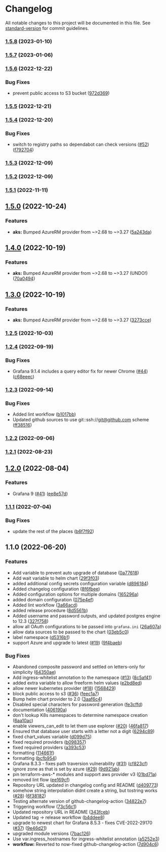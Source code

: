 # Changelog

All notable changes to this project will be documented in this file. See [standard-version](https://github.com/conventional-changelog/standard-version) for commit guidelines.

### [1.5.8](https://github.com/nuuday/terraform-k8s-grafana/compare/v1.5.7...v1.5.8) (2023-01-10)

### [1.5.7](https://github.com/nuuday/terraform-k8s-grafana/compare/v1.5.6...v1.5.7) (2023-01-06)

### [1.5.6](https://github.com/nuuday/terraform-k8s-grafana/compare/v1.5.5...v1.5.6) (2022-12-22)


### Bug Fixes

* prevent public access to S3 bucket ([972d369](https://github.com/nuuday/terraform-k8s-grafana/commit/972d36989a487acd5b2e69d6d04fdd467cfef164))

### [1.5.5](https://github.com/nuuday/terraform-k8s-grafana/compare/v1.5.4...v1.5.5) (2022-12-21)

### [1.5.4](https://github.com/nuuday/terraform-k8s-grafana/compare/v1.5.3...v1.5.4) (2022-12-20)


### Bug Fixes

* switch to registry paths so dependabot can check versions ([#52](https://github.com/nuuday/terraform-k8s-grafana/issues/52)) ([f792704](https://github.com/nuuday/terraform-k8s-grafana/commit/f792704b0b77f9680469b25ab4ab30ddacbb1811))

### [1.5.3](https://github.com/nuuday/terraform-k8s-grafana/compare/v1.5.2...v1.5.3) (2022-12-09)

### [1.5.2](https://github.com/nuuday/terraform-k8s-grafana/compare/v1.5.1...v1.5.2) (2022-12-09)

### [1.5.1](https://github.com/nuuday/terraform-k8s-grafana/compare/v1.5.0...v1.5.1) (2022-11-11)

## [1.5.0](https://github.com/nuuday/terraform-k8s-grafana/compare/v1.4.0...v1.5.0) (2022-10-24)


### Features

* **aks:** Bumped AzureRM provider from ~>2.68 to ~>3.27 ([5a243da](https://github.com/nuuday/terraform-k8s-grafana/commit/5a243da3a6d8ce6c43b7e740bf6a55a5d971bac5))

## [1.4.0](https://github.com/nuuday/terraform-k8s-grafana/compare/v1.3.0...v1.4.0) (2022-10-19)


### Features

* **aks:** Bumped AzureRM provider from ~>2.68 to ~>3.27 (UNDO!) ([70a0494](https://github.com/nuuday/terraform-k8s-grafana/commit/70a0494961688a02fe077b479bd58fb82674163a))

## [1.3.0](https://github.com/nuuday/terraform-k8s-grafana/compare/v1.2.5...v1.3.0) (2022-10-19)


### Features

* **aks:** Bumped AzureRM provider from ~>2.68 to ~>3.27 ([3273cce](https://github.com/nuuday/terraform-k8s-grafana/commit/3273cce66dd6817d05fbe5b92f170e7e3b1f434d))

### [1.2.5](https://github.com/nuuday/terraform-k8s-grafana/compare/v1.2.4...v1.2.5) (2022-10-03)

### [1.2.4](https://github.com/nuuday/terraform-k8s-grafana/compare/v1.2.3...v1.2.4) (2022-09-19)


### Bug Fixes

* Grafana 9.1.4 includes a query editor fix for newer Chrome ([#44](https://github.com/nuuday/terraform-k8s-grafana/issues/44)) ([c68eeec](https://github.com/nuuday/terraform-k8s-grafana/commit/c68eeec88522a4960778e5329b9a085075038230))

### [1.2.3](https://github.com/nuuday/terraform-k8s-grafana/compare/v1.2.2...v1.2.3) (2022-09-14)


### Bug Fixes

* Added lint workflow ([b1017bb](https://github.com/nuuday/terraform-k8s-grafana/commit/b1017bb550212b3e25a3ab5cbd5e4049d53e0803))
* Updated github sources to use git::ssh://git@github.com scheme ([ff38516](https://github.com/nuuday/terraform-k8s-grafana/commit/ff38516394bb86f555b5b528eb52bebd57368efb))

### [1.2.2](https://github.com/nuuday/terraform-k8s-grafana/compare/v1.2.1...v1.2.2) (2022-09-06)

### [1.2.1](https://github.com/nuuday/terraform-k8s-grafana/compare/v1.2.0...v1.2.1) (2022-08-23)

## [1.2.0](https://github.com/nuuday/terraform-k8s-grafana/compare/v1.1.1...v1.2.0) (2022-08-04)


### Features

* Grafana 9 ([#41](https://github.com/nuuday/terraform-k8s-grafana/issues/41)) ([ee8e57d](https://github.com/nuuday/terraform-k8s-grafana/commit/ee8e57dc4c156c96c3951cacb3e7e0556e87943d))

### [1.1.1](https://github.com/nuuday/terraform-k8s-grafana/compare/v1.1.0...v1.1.1) (2022-07-04)


### Bug Fixes

* update the rest of the places ([b6f7f92](https://github.com/nuuday/terraform-k8s-grafana/commit/b6f7f92ccbe6d5178715952a3f5cce4f257c8e24))

## 1.1.0 (2022-06-20)


### Features

* Add variable to prevent auto upgrade of database ([0a77618](https://github.com/nuuday/terraform-k8s-grafana/commit/0a7761852b750ba5e3e8893aadfdffd3576d970e))
* Add wait variable to helm chart ([29f3f03](https://github.com/nuuday/terraform-k8s-grafana/commit/29f3f03a88544cf615a1e5e5b3bc00e2dd222858))
* added additional config secrets configuration variable ([d896184](https://github.com/nuuday/terraform-k8s-grafana/commit/d896184a91bf5f86b9a3ced774ec0d3be84cbacd))
* Added changelog configuration ([8f6fbee](https://github.com/nuuday/terraform-k8s-grafana/commit/8f6fbee42ba94e2b7451c542ec1d582751ea8ffc))
* Added configuration options for multiple domains ([165296a](https://github.com/nuuday/terraform-k8s-grafana/commit/165296a32e3da3e8dada72eb3132e66d435d1de5))
* added domain configuration ([075e4ef](https://github.com/nuuday/terraform-k8s-grafana/commit/075e4efeb3f3433c3ebcad10618843026eadc5d1))
* Added lint workflow ([3a66acd](https://github.com/nuuday/terraform-k8s-grafana/commit/3a66acd227144af8fa1b232680140f31e3ddc328))
* added release procedure ([8d5561b](https://github.com/nuuday/terraform-k8s-grafana/commit/8d5561bfc85acea96ca1e71d8ec86fc1d0696370))
* Added username and password outputs, and updated postgres engine to 12.3 ([327f758](https://github.com/nuuday/terraform-k8s-grafana/commit/327f758d4ee14128f1944a0f87a2c04c66a65668))
* allow all OAuth configurations to be passed into `grafana.ini` ([26a607a](https://github.com/nuuday/terraform-k8s-grafana/commit/26a607adf6f147d1d74cf1825ef80c1749bfab7f))
* allow data sources to be passed to the chart ([03eb5c0](https://github.com/nuuday/terraform-k8s-grafana/commit/03eb5c0f2cf095096ea1c1e6ed110dcb0f656c84))
* label namespace ([d5316b1](https://github.com/nuuday/terraform-k8s-grafana/commit/d5316b16ba68db6caa003a89bf62332411287e64))
* support Azure and upgrade to latest ([#19](https://github.com/nuuday/terraform-k8s-grafana/issues/19)) ([9f4baeb](https://github.com/nuuday/terraform-k8s-grafana/commit/9f4baeba06f512cf1878a8b72e0fbf799cf823a7))


### Bug Fixes

* Abandoned composite password and settled on letters-only for simplicity ([64350ae](https://github.com/nuuday/terraform-k8s-grafana/commit/64350ae627f0c49c25ab39ae79eca4f5d48b99cb))
* Add ingress-whitelist annotation to the namespace ([#13](https://github.com/nuuday/terraform-k8s-grafana/issues/13)) ([8c5af41](https://github.com/nuuday/terraform-k8s-grafana/commit/8c5af411d98830e110d9da731241cde32dba9a12))
* added extra variable to allow freeform helm values ([e2bd8ed](https://github.com/nuuday/terraform-k8s-grafana/commit/e2bd8ed74adb9501b180fd28f133a010b7e0a536))
* allow newer kubernetes provider ([#18](https://github.com/nuuday/terraform-k8s-grafana/issues/18)) ([1568429](https://github.com/nuuday/terraform-k8s-grafana/commit/156842968ef72d07871c67315ea1c87f16e3653f))
* block public access to s3 ([#36](https://github.com/nuuday/terraform-k8s-grafana/issues/36)) ([feec1a7](https://github.com/nuuday/terraform-k8s-grafana/commit/feec1a75595dd9c97db87f01295d83ca2295fc6f))
* Bump helm chart provider to 2.0 ([3aaf6c4](https://github.com/nuuday/terraform-k8s-grafana/commit/3aaf6c4617feb61c2152f834535255749ae2751c))
* Disabled special characters for password generation ([fe3cffd](https://github.com/nuuday/terraform-k8s-grafana/commit/fe3cffdbeab18888574ce5ca610a2b010da89c48))
* documentation ([406190a](https://github.com/nuuday/terraform-k8s-grafana/commit/406190a5739d9288fa2226dc3c27baa1830945e2))
* don't lookup K8s namespaces to determine namespace creation ([6aa10ac](https://github.com/nuuday/terraform-k8s-grafana/commit/6aa10ac14d86ec6c59aa8810075229f2374152cc))
* enable viewers_can_edit to let them use explorer ([#20](https://github.com/nuuday/terraform-k8s-grafana/issues/20)) ([46fa817](https://github.com/nuuday/terraform-k8s-grafana/commit/46fa81773bf2d2bf9d7038bdcc46b5165fcd3ab3))
* Ensured that database user starts with a letter not a digit ([6294c89](https://github.com/nuuday/terraform-k8s-grafana/commit/6294c89ca334cdd0832228ac0e47e6b3014e963d))
* fixed chart_values variable ([d099d75](https://github.com/nuuday/terraform-k8s-grafana/commit/d099d75ed14141bd2343d2a3129807ea35823a66))
* fixed required providers ([b098357](https://github.com/nuuday/terraform-k8s-grafana/commit/b0983579a9aa620e36fba160431bf729123937c3))
* fixed required providers ([a393c53](https://github.com/nuuday/terraform-k8s-grafana/commit/a393c53badf6e75a8c2a25b5f45ba626f4d158bf))
* formatting ([114661f](https://github.com/nuuday/terraform-k8s-grafana/commit/114661f2d89db6d23a94a4003847db0bdd28c6c7))
* formatting ([bcfb954](https://github.com/nuuday/terraform-k8s-grafana/commit/bcfb954d43460ef39539027f51ec8f94588fd963))
* Grafana 8.3.3 - fixes path traversion vulnerability ([#31](https://github.com/nuuday/terraform-k8s-grafana/issues/31)) ([cf823cf](https://github.com/nuuday/terraform-k8s-grafana/commit/cf823cfef08cfd8b5de29f8e3c1d3fc2083bf9e4))
* ignore zone as that is set by azure ([#29](https://github.com/nuuday/terraform-k8s-grafana/issues/29)) ([9d921ab](https://github.com/nuuday/terraform-k8s-grafana/commit/9d921ab9e91135a2609ebd3dedd23b47d64eb716))
* pin terraform-aws-* modules and support aws provider v3 ([01bd71a](https://github.com/nuuday/terraform-k8s-grafana/commit/01bd71a85034a981a55d0cf8c2c5955c851cde87))
* removed lint flow ([ee169cf](https://github.com/nuuday/terraform-k8s-grafana/commit/ee169cf4b77943cb253f6311e1751a1a77df7167))
* Repository URL updated in changelog config and README ([d409773](https://github.com/nuuday/terraform-k8s-grafana/commit/d4097732da02c150d09cf360d17c2f87b02d9a32))
* somehow string interpolation didnt create a string, but tostring works ([#28](https://github.com/nuuday/terraform-k8s-grafana/issues/28)) ([6f38182](https://github.com/nuuday/terraform-k8s-grafana/commit/6f38182df8c21b2eeadbad496a44d3e1ce2bd158))
* Testing alternate version of github-changelog-action ([34822e7](https://github.com/nuuday/terraform-k8s-grafana/commit/34822e7b782582eb93916756d8a649319b7171a9))
* Triggering workflow ([73c56c1](https://github.com/nuuday/terraform-k8s-grafana/commit/73c56c16bc41d915600f64b4be9f1418ce1959dc))
* Updated repository URL in README ([343fceb](https://github.com/nuuday/terraform-k8s-grafana/commit/343fceb02969f0efc1aa90d71c5299ceca110aaa))
* Updated tag -> release workflow ([b4ddee8](https://github.com/nuuday/terraform-k8s-grafana/commit/b4ddee8f361051d380f93bdbb753e86558668933))
* upgrade to newest chart for Grafana 8.5.3 - fixes CVE-2022-29170 ([#37](https://github.com/nuuday/terraform-k8s-grafana/issues/37)) ([9e46d21](https://github.com/nuuday/terraform-k8s-grafana/commit/9e46d218869a81663a10ee010619d9f8399dc671))
* upgraded module versions ([7bac126](https://github.com/nuuday/terraform-k8s-grafana/commit/7bac126e48588ba983940f12f4a1762d9a5209d6))
* Use var.ingress_hostnames for ingress-whitelist annotation ([a5252e3](https://github.com/nuuday/terraform-k8s-grafana/commit/a5252e363cc9bff191821db00c9f85e78a7ed2e8))
* **workflow:** Reverted to now-fixed github-changelog-action ([7d904c6](https://github.com/nuuday/terraform-k8s-grafana/commit/7d904c6ea8da9a3d849b63ddfc5ddc0c62faf3db))
